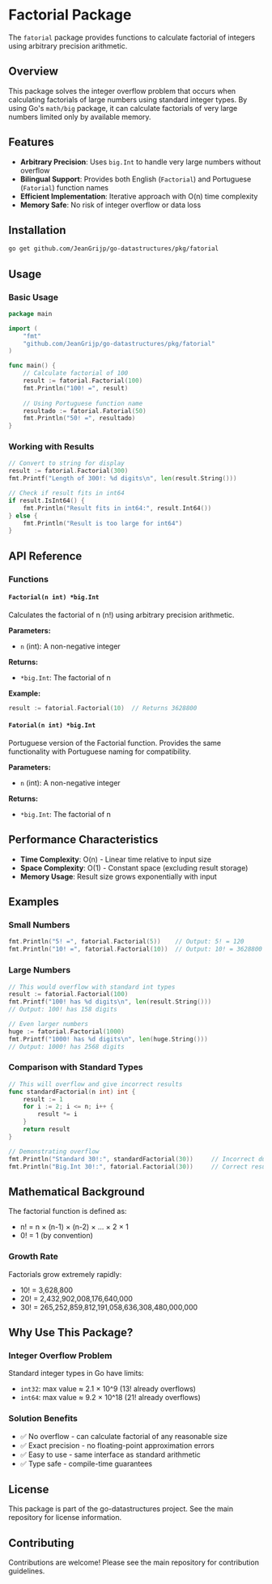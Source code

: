 # Factorial Package

The `fatorial` package provides functions to calculate factorial of integers using arbitrary precision arithmetic.

## Overview

This package solves the integer overflow problem that occurs when calculating factorials of large numbers using standard integer types. By using Go's `math/big` package, it can calculate factorials of very large numbers limited only by available memory.

## Features

- **Arbitrary Precision**: Uses `big.Int` to handle very large numbers without overflow
- **Bilingual Support**: Provides both English (`Factorial`) and Portuguese (`Fatorial`) function names
- **Efficient Implementation**: Iterative approach with O(n) time complexity
- **Memory Safe**: No risk of integer overflow or data loss

## Installation

```bash
go get github.com/JeanGrijp/go-datastructures/pkg/fatorial
```

## Usage

### Basic Usage

```go
package main

import (
    "fmt"
    "github.com/JeanGrijp/go-datastructures/pkg/fatorial"
)

func main() {
    // Calculate factorial of 100
    result := fatorial.Factorial(100)
    fmt.Println("100! =", result)
    
    // Using Portuguese function name
    resultado := fatorial.Fatorial(50)
    fmt.Println("50! =", resultado)
}
```

### Working with Results

```go
// Convert to string for display
result := fatorial.Factorial(300)
fmt.Printf("Length of 300!: %d digits\n", len(result.String()))

// Check if result fits in int64
if result.IsInt64() {
    fmt.Println("Result fits in int64:", result.Int64())
} else {
    fmt.Println("Result is too large for int64")
}
```

## API Reference

### Functions

#### `Factorial(n int) *big.Int`

Calculates the factorial of n (n!) using arbitrary precision arithmetic.

**Parameters:**

- `n` (int): A non-negative integer

**Returns:**

- `*big.Int`: The factorial of n

**Example:**

```go
result := fatorial.Factorial(10)  // Returns 3628800
```

#### `Fatorial(n int) *big.Int`

Portuguese version of the Factorial function. Provides the same functionality with Portuguese naming for compatibility.

**Parameters:**

- `n` (int): A non-negative integer

**Returns:**

- `*big.Int`: The factorial of n

## Performance Characteristics

- **Time Complexity**: O(n) - Linear time relative to input size
- **Space Complexity**: O(1) - Constant space (excluding result storage)
- **Memory Usage**: Result size grows exponentially with input

## Examples

### Small Numbers

```go
fmt.Println("5! =", fatorial.Factorial(5))    // Output: 5! = 120
fmt.Println("10! =", fatorial.Factorial(10))  // Output: 10! = 3628800
```

### Large Numbers

```go
// This would overflow with standard int types
result := fatorial.Factorial(100)
fmt.Printf("100! has %d digits\n", len(result.String()))
// Output: 100! has 158 digits

// Even larger numbers
huge := fatorial.Factorial(1000)
fmt.Printf("1000! has %d digits\n", len(huge.String()))
// Output: 1000! has 2568 digits
```

### Comparison with Standard Types

```go
// This will overflow and give incorrect results
func standardFactorial(n int) int {
    result := 1
    for i := 2; i <= n; i++ {
        result *= i
    }
    return result
}

// Demonstrating overflow
fmt.Println("Standard 30!:", standardFactorial(30))     // Incorrect due to overflow
fmt.Println("Big.Int 30!:", fatorial.Factorial(30))     // Correct result
```

## Mathematical Background

The factorial function is defined as:

- n! = n × (n-1) × (n-2) × ... × 2 × 1
- 0! = 1 (by convention)

### Growth Rate

Factorials grow extremely rapidly:

- 10! = 3,628,800
- 20! = 2,432,902,008,176,640,000
- 30! = 265,252,859,812,191,058,636,308,480,000,000

## Why Use This Package?

### Integer Overflow Problem

Standard integer types in Go have limits:

- `int32`: max value ≈ 2.1 × 10^9 (13! already overflows)
- `int64`: max value ≈ 9.2 × 10^18 (21! already overflows)

### Solution Benefits

- ✅ No overflow - can calculate factorial of any reasonable size
- ✅ Exact precision - no floating-point approximation errors
- ✅ Easy to use - same interface as standard arithmetic
- ✅ Type safe - compile-time guarantees

## License

This package is part of the go-datastructures project. See the main repository for license information.

## Contributing

Contributions are welcome! Please see the main repository for contribution guidelines.
